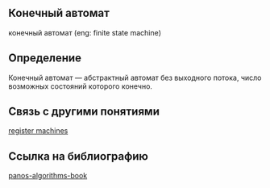 ## Конечный автомат
конечный автомат (eng: finite state machine) 

## Определение
Конечный автомат — абстрактный автомат без выходного потока, число возможных состояний которого конечно.

## Cвязь с другими понятиями 
[register machines](https://github.com/vernikkkkkkkkkkkkkkkkkkk/concept/blob/main/virtual%20machines/register%20machines/register%20machines.md)

## Cсылка на библиографию
[panos-algorithms-book](https://github.com/vernikkkkkkkkkkkkkkkkkkk/concept/blob/main/bibliography/register%20machines/panos-algorithms-book.md)

